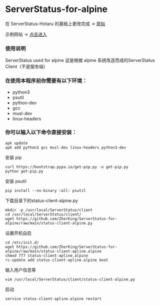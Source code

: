# ServerStatus-for-alpine 

在 ServerStatus-Hotaru 的基础上更改完成 → [原帖](https://github.com/CokeMine/ServerStatus-Hotaru)

示例网站 → [点击进入](https://status.mclzyun.com)
### 使用说明
ServerStatus used for alpine
这是根据 alpine 系统改造而成的ServerStatus Client（不是服务端）

### 在使用本程序前你需要有以下环境：

- python3
- psutil
- python-dev
- gcc
- musl-dev
- linux-headers

### 你可以输入以下命令直接安装：

```
apk update
apk add python3 gcc musl-dev linux-headers python3-dev
```

安装 pip

```
curl https://bootstrap.pypa.io/get-pip.py -o get-pip.py
python get-pip.py
```
安装 psutil

```
pip install --no-binary :all: psutil
```
下载目录下的status-client-alpine.py

```
mkdir -p /usr/local/ServerStatus/client
cd /usr/local/ServerStatus/client/
wget https://github.com/ZherKing/ServerStatus-for-alpine/raw/main/status-client-alpine.py
```

设置开机自启

```
cd /etc/init.d/
wget https://github.com/ZherKing/ServerStatus-for-alpine/raw/main/status-client-apline.alpine
chmod 777 status-client-apline.alpine
rc-update add status-client-apline.alpine boot
```

输入用户信息等

```
vim /usr/local/ServerStatus/client/status-client-alpine.py
```

启动

```
service status-client-apline.alpine restart
```
